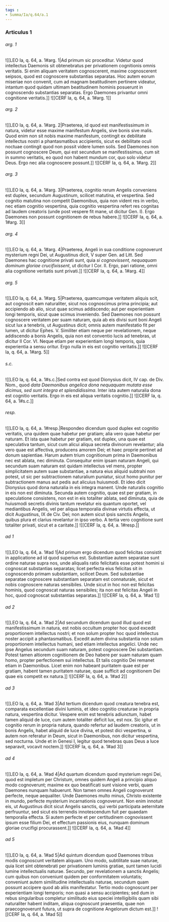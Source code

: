 ```yaml
---
tags : 
- Summa/Ia/q.64/a.1
---
```


### Articulus 1

###### arg. 1
![[LEO Ia, q. 64, a. 1#arg. 1|Ad primum sic proceditur. Videtur quod intellectus Daemonis sit obtenebratus per privationem cognitionis omnis veritatis. Si enim aliquam veritatem cognoscerent, maxime cognoscerent seipsos, quod est cognoscere substantias separatas. Hoc autem eorum miseriae non convenit, cum ad magnam beatitudinem pertinere videatur, intantum quod quidam ultimam beatitudinem hominis posuerunt in cognoscendo substantias separatas. Ergo Daemones privantur omni cognitione veritatis.]]
![[CERF Ia, q. 64, a. 1#arg. 1]]

###### arg. 2
![[LEO Ia, q. 64, a. 1#arg. 2|Praeterea, id quod est manifestissimum in natura, videtur esse maxime manifestum Angelis, sive bonis sive malis. Quod enim non sit nobis maxime manifestum, contingit ex debilitate intellectus nostri a phantasmatibus accipientis, sicut ex debilitate oculi noctuae contingit quod non possit videre lumen solis. Sed Daemones non possunt cognoscere Deum, qui est secundum se manifestissimus, cum sit in summo veritatis, eo quod non habent mundum cor, quo solo videtur Deus. Ergo nec alia cognoscere possunt.]]
![[CERF Ia, q. 64, a. 1#arg. 2]]

###### arg. 3
![[LEO Ia, q. 64, a. 1#arg. 3|Praeterea, cognitio rerum Angelis conveniens est duplex, secundum Augustinum, scilicet matutina, et vespertina. Sed cognitio matutina non competit Daemonibus, quia non vident res in verbo, nec etiam cognitio vespertina, quia cognitio vespertina refert res cognitas ad laudem creatoris (unde post vespere fit mane, ut dicitur Gen. I). Ergo Daemones non possunt cognitionem de rebus habere.]]
![[CERF Ia, q. 64, a. 1#arg. 3]]

###### arg. 4
![[LEO Ia, q. 64, a. 1#arg. 4|Praeterea, Angeli in sua conditione cognoverunt mysterium regni Dei, ut Augustinus dicit, V super Gen. ad Litt. Sed Daemones hac cognitione privati sunt, quia *si cognovissent, nequaquam dominum gloriae crucifixissent*, ut dicitur I Cor. II. Ergo, pari ratione, omni alia cognitione veritatis sunt privati.]]
![[CERF Ia, q. 64, a. 1#arg. 4]]

###### arg. 5
![[LEO Ia, q. 64, a. 1#arg. 5|Praeterea, quamcumque veritatem aliquis scit, aut cognoscit eam naturaliter, sicut nos cognoscimus prima principia; aut accipiendo ab alio, sicut quae scimus addiscendo; aut per experientiam longi temporis, sicut quae scimus inveniendo. Sed Daemones non possunt cognoscere veritatem per suam naturam, quia ab eis divisi sunt boni Angeli sicut lux a tenebris, ut Augustinus dicit; omnis autem manifestatio fit per lumen, ut dicitur Ephes. V. Similiter etiam neque per revelationem, neque addiscendo a bonis Angelis, quia non est conventio lucis ad tenebras, ut dicitur II Cor. VI. Neque etiam per experientiam longi temporis, quia experientia a sensu oritur. Ergo nulla in eis est cognitio veritatis.]]
![[CERF Ia, q. 64, a. 1#arg. 5]]

###### s.c.
![[LEO Ia, q. 64, a. 1#s.c.|Sed contra est quod Dionysius dicit, IV cap. de Div. Nom., quod *data Daemonibus angelica dona nequaquam mutata esse dicimus, sed sunt integra et splendidissima*. Inter ista autem naturalia dona est cognitio veritatis. Ergo in eis est aliqua veritatis cognitio.]]
![[CERF Ia, q. 64, a. 1#s.c.]]

###### resp.
![[LEO Ia, q. 64, a. 1#resp.|Respondeo dicendum quod duplex est cognitio veritatis, una quidem quae habetur per gratiam; alia vero quae habetur per naturam. Et ista quae habetur per gratiam, est duplex, una quae est speculativa tantum, sicut cum alicui aliqua secreta divinorum revelantur; alia vero quae est affectiva, producens amorem Dei; et haec proprie pertinet ad donum sapientiae. Harum autem trium cognitionum prima in Daemonibus nec est ablata, nec diminuta. Consequitur enim ipsam naturam Angeli, qui secundum suam naturam est quidam intellectus vel mens, propter simplicitatem autem suae substantiae, a natura eius aliquid subtrahi non potest, ut sic per subtractionem naturalium puniatur, sicut homo punitur per subtractionem manus aut pedis aut alicuius huiusmodi. Et ideo dicit Dionysius quod dona naturalia in eis integra manent. Unde naturalis cognitio in eis non est diminuta. Secunda autem cognitio, quae est per gratiam, in speculatione consistens, non est in eis totaliter ablata, sed diminuta, quia de huiusmodi secretis divinis tantum revelatur eis quantum oportet, vel mediantibus Angelis, vel per aliqua temporalia divinae virtutis effecta, ut dicit Augustinus, IX de Civ. Dei; non autem sicut ipsis sanctis Angelis, quibus plura et clarius revelantur in ipso verbo. A tertia vero cognitione sunt totaliter privati, sicut et a caritate.]]
![[CERF Ia, q. 64, a. 1#resp.]]

###### ad 1
![[LEO Ia, q. 64, a. 1#ad 1|Ad primum ergo dicendum quod felicitas consistit in applicatione ad id quod superius est. Substantiae autem separatae sunt ordine naturae supra nos, unde aliqualis ratio felicitatis esse potest homini si cognoscat substantias separatas; licet perfecta eius felicitas sit in cognoscendo primam substantiam, scilicet Deum. Sed substantiae separatae cognoscere substantiam separatam est connaturale, sicut et nobis cognoscere naturas sensibiles. Unde sicut in hoc non est felicitas hominis, quod cognoscat naturas sensibiles; ita non est felicitas Angeli in hoc, quod cognoscat substantias separatas.]]
![[CERF Ia, q. 64, a. 1#ad 1]]

###### ad 2
![[LEO Ia, q. 64, a. 1#ad 2|Ad secundum dicendum quod illud quod est manifestissimum in natura, est nobis occultum propter hoc quod excedit proportionem intellectus nostri; et non solum propter hoc quod intellectus noster accipit a phantasmatibus. Excedit autem divina substantia non solum proportionem intellectus humani, sed etiam intellectus angelici. Unde nec ipse Angelus secundum suam naturam, potest cognoscere Dei substantiam. Potest tamen altiorem cognitionem de Deo habere per suam naturam quam homo, propter perfectionem sui intellectus. Et talis cognitio Dei remanet etiam in Daemonibus. Licet enim non habeant puritatem quae est per gratiam, habent tamen puritatem naturae, quae sufficit ad cognitionem Dei quae eis competit ex natura.]]
![[CERF Ia, q. 64, a. 1#ad 2]]

###### ad 3
![[LEO Ia, q. 64, a. 1#ad 3|Ad tertium dicendum quod creatura tenebra est, comparata excellentiae divini luminis, et ideo cognitio creaturae in propria natura, vespertina dicitur. Vespere enim est tenebris adiunctum, habet tamen aliquid de luce, cum autem totaliter deficit lux, est nox. Sic igitur et cognitio rerum in propria natura, quando refertur ad laudem creatoris, ut in bonis Angelis, habet aliquid de luce divina, et potest dici vespertina, si autem non referatur in Deum, sicut in Daemonibus, non dicitur vespertina, sed nocturna. Unde et in Genesi I, legitur quod tenebras quas Deus a luce separavit, vocavit noctem.]]
![[CERF Ia, q. 64, a. 1#ad 3]]

###### ad 4
![[LEO Ia, q. 64, a. 1#ad 4|Ad quartum dicendum quod mysterium regni Dei, quod est impletum per Christum, omnes quidem Angeli a principio aliquo modo cognoverunt; maxime ex quo beatificati sunt visione verbi, quam Daemones nunquam habuerunt. Non tamen omnes Angeli cognoverunt perfecte, neque aequaliter. Unde Daemones multo minus, Christo existente in mundo, perfecte mysterium incarnationis cognoverunt. Non enim innotuit eis, ut Augustinus dicit sicut Angelis sanctis, qui verbi participata aeternitate perfruuntur, sed sicut eis terrendis innotescendum fuit per quaedam temporalia effecta. Si autem perfecte et per certitudinem cognovissent ipsum esse filium Dei, et effectum passionis eius, nunquam dominum gloriae crucifigi procurassent.]]
![[CERF Ia, q. 64, a. 1#ad 4]]

###### ad 5
![[LEO Ia, q. 64, a. 1#ad 5|Ad quintum dicendum quod Daemones tribus modis cognoscunt veritatem aliquam. Uno modo, subtilitate suae naturae, quia licet sint obtenebrati per privationem luminis gratiae, sunt tamen lucidi lumine intellectualis naturae. Secundo, per revelationem a sanctis Angelis; cum quibus non conveniunt quidem per conformitatem voluntatis; conveniunt autem similitudine intellectualis naturae, secundum quam possunt accipere quod ab aliis manifestatur. Tertio modo cognoscunt per experientiam longi temporis; non quasi a sensu accipientes; sed dum in rebus singularibus completur similitudo eius speciei intelligibilis quam sibi naturaliter habent inditam, aliqua cognoscunt praesentia, quae non praecognoverunt futura, ut supra de cognitione Angelorum dictum est.]]
![[CERF Ia, q. 64, a. 1#ad 5]]


